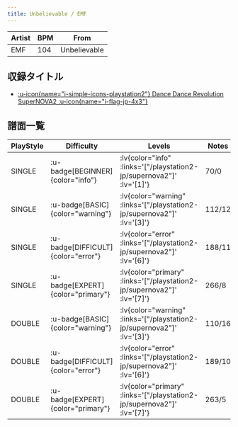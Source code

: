 ```yaml
---
title: Unbelievable / EMF
---
```


|Artist|BPM|From|
|------|---|----|
|EMF|104|Unbelievable|

## 収録タイトル

- [ :u-icon{name="i-simple-icons-playstation2"} Dance Dance Revolution SuperNOVA2 :u-icon{name="i-flag-jp-4x3"} ](/playstation2-jp/supernova2)

## 譜面一覧

|PlayStyle|Difficulty|Levels|Notes|Movie|
|---------|----------|------|-----|-----|
|SINGLE| :u-badge[BEGINNER]{color="info"} | :lv{color="info" :links='["/playstation2-jp/supernova2"]' :lv='[1]'} |70/0||
|SINGLE| :u-badge[BASIC]{color="warning"} | :lv{color="warning" :links='["/playstation2-jp/supernova2"]' :lv='[3]'} |112/12||
|SINGLE| :u-badge[DIFFICULT]{color="error"} | :lv{color="error" :links='["/playstation2-jp/supernova2"]' :lv='[6]'} |188/11||
|SINGLE| :u-badge[EXPERT]{color="primary"} | :lv{color="primary" :links='["/playstation2-jp/supernova2"]' :lv='[7]'} |266/8||
|DOUBLE| :u-badge[BASIC]{color="warning"} | :lv{color="warning" :links='["/playstation2-jp/supernova2"]' :lv='[3]'} |110/16||
|DOUBLE| :u-badge[DIFFICULT]{color="error"} | :lv{color="error" :links='["/playstation2-jp/supernova2"]' :lv='[6]'} |189/10||
|DOUBLE| :u-badge[EXPERT]{color="primary"} | :lv{color="primary" :links='["/playstation2-jp/supernova2"]' :lv='[7]'} |263/5||

